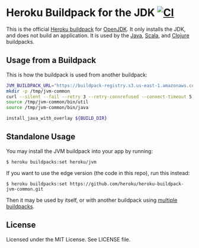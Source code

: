 # Heroku Buildpack for the JDK [![CI](https://github.com/heroku/heroku-buildpack-jvm-common/actions/workflows/ci.yml/badge.svg)](https://github.com/heroku/heroku-buildpack-jvm-common/actions/workflows/ci.yml)

This is the official [Heroku buildpack](https://devcenter.heroku.com/articles/buildpacks) for [OpenJDK](http://openjdk.java.net/). It only installs the JDK, and does not build an application. It is used by the [Java](https://github.com/heroku/heroku-buildpack-java), [Scala](https://github.com/heroku/heroku-buildpack-scala), and [Clojure](https://github.com/heroku/heroku-buildpack-clojure) buildpacks.

## Usage from a Buildpack

This is how the buildpack is used from another buildpack:

```bash
JVM_BUILDPACK_URL="https://buildpack-registry.s3.us-east-1.amazonaws.com/buildpacks/heroku/jvm.tgz"
mkdir -p /tmp/jvm-common
curl --silent --fail --retry 3 --retry-connrefused --connect-timeout 5 --location $JVM_BUILDPACK_URL | tar xzm -C /tmp/jvm-common --strip-components=1
source /tmp/jvm-common/bin/util
source /tmp/jvm-common/bin/java

install_java_with_overlay ${BUILD_DIR}
```

## Standalone Usage

You may install the JVM buildpack into your app by running:


```
$ heroku buildpacks:set heroku/jvm
```

If you want to use the edge version (the code in this repo), run this instead:

```
$ heroku buildpacks:set https://github.com/heroku/heroku-buildpack-jvm-common.git
```

Then it may be used by itself, or with another buildpack using [multiple buildpacks](https://devcenter.heroku.com/articles/using-multiple-buildpacks-for-an-app).

## License

Licensed under the MIT License. See LICENSE file.

